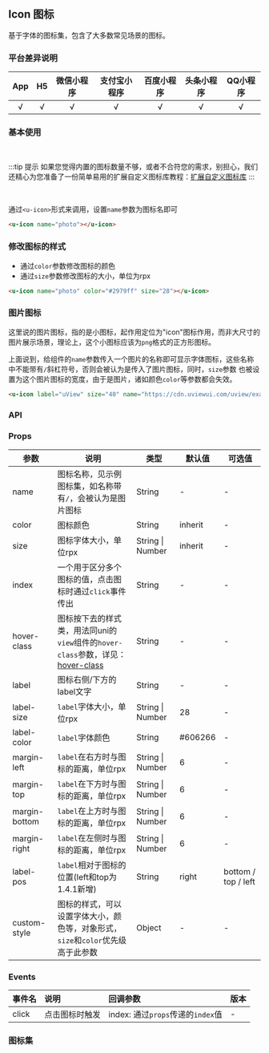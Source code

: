## Icon 图标

<demo-model url="/pages/componentsA/icon/index"></demo-model>


基于字体的图标集，包含了大多数常见场景的图标。

### 平台差异说明

|App|H5|微信小程序|支付宝小程序|百度小程序|头条小程序|QQ小程序|
|:-:|:-:|:-:|:-:|:-:|:-:|:-:|
|√|√|√|√|√|√|√|

### 基本使用

<br>

:::tip 提示
如果您觉得内置的图标数量不够，或者不合符您的需求，别担心，我们还精心为您准备了一份简单易用的扩展自定义图标库教程：[扩展自定义图标库](https://www.uviewui.com/guide/customIcon.html)
:::

<br>

通过`<u-icon>`形式来调用，设置`name`参数为图标名即可

```html
<u-icon name="photo"></u-icon>
```

### 修改图标的样式

- 通过`color`参数修改图标的颜色
- 通过`size`参数修改图标的大小，单位为rpx

```html
<u-icon name="photo" color="#2979ff" size="28"></u-icon>
```

### 图片图标 <Badge text="1.3.0" type="tip"/>

这里说的图片图标，指的是小图标，起作用定位为"icon"图标作用，而非大尺寸的图片展示场景，理论上，这个小图标应该为`png`格式的正方形图标。

上面说到，给组件的`name`参数传入一个图片的名称即可显示字体图标，这些名称中不能带有`/`斜杠符号，否则会被认为是传入了图片图标，同时，`size`参数
也被设置为这个图片图标的宽度，由于是图片，诸如颜色`color`等参数都会失效。

```html
<u-icon label="uView" size="40" name="https://cdn.uviewui.com/uview/example/button.png"></u-icon>
```


### API

### Props

| 参数      | 说明        | 类型     |  默认值  |  可选值   |
|-----------|-----------|----------|----------|---------|
| name | 图标名称，见示例图标集，如名称带有`/`，会被认为是图片图标  | String | - | - |
| color | 图标颜色 | String  | inherit | - |
| size | 图标字体大小，单位rpx | String \| Number  | inherit | - |
| index | 一个用于区分多个图标的值，点击图标时通过`click`事件传出 | String  | - | - |
| hover-class | 图标按下去的样式类，用法同uni的`view`组件的`hover-class`参数，详见：[hover-class](https://uniapp.dcloud.io/component/view) | String  | - | - |
| label | 图标右侧/下方的label文字 | String  | - | - |
| label-size | `label`字体大小，单位rpx | String \| Number  | 28 | - |
| label-color | `label`字体颜色 | String  | #606266 | - |
| margin-left | `label`在右方时与图标的距离，单位rpx | String \| Number  | 6 | - |
| margin-top | `label`在下方时与图标的距离，单位rpx | String \| Number  | 6 | - |
| margin-bottom <Badge text="1.4.1" /> | `label`在上方时与图标的距离，单位rpx | String \| Number  | 6 | - |
| margin-right <Badge text="1.4.1" /> | `label`在左侧时与图标的距离，单位rpx | String \| Number  | 6 | - |
| label-pos | `label`相对于图标的位置(left和top为1.4.1新增) | String  | right | bottom / top / left |
| custom-style <Badge text="1.3.0" /> | 图标的样式，可以设置字体大小，颜色等，对象形式，`size`和`color`优先级高于此参数 | Object  | - | - |

### Events

|事件名|说明|回调参数|版本|
|:-|:-|:-|:-|
|click|点击图标时触发|index: 通过`props`传递的`index`值|-|

### 图标集

<icon />


